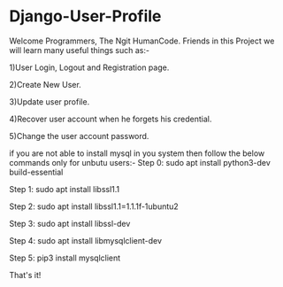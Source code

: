 # Django-User-Profile

Welcome Programmers, The Ngit HumanCode. Friends in this Project we will learn many useful things such as:-

1)User Login, Logout and Registration page.

2)Create New User.

3)Update user profile.

4)Recover user account when he forgets his credential.

5)Change the user account password.



if you are not able to install mysql in you system then follow the below commands only for unbutu users:- 
Step 0: sudo apt install python3-dev build-essential

Step 1: sudo apt install libssl1.1

Step 2: sudo apt install libssl1.1=1.1.1f-1ubuntu2

Step 3: sudo apt install libssl-dev

Step 4: sudo apt install libmysqlclient-dev

Step 5: pip3 install mysqlclient

That's it!